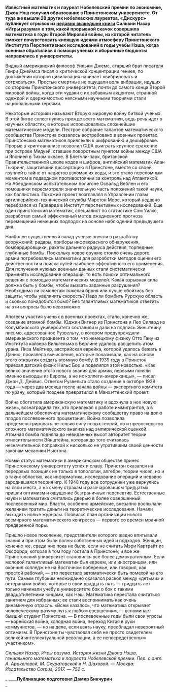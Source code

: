 **Известный математик и лауреат Нобелевский премии по экономике, Джон Нэш получил образование в Принстонском университете. От туда же вышли 28 других нобелевских лауреатов. «Дискурс» публикует отрывок из [недавно вышедшей книги](http://www.corpus.ru/products/silvija-nazar-igry-razuma.htm) Сильвии Назар «Игры разума» о том, какой прорывной скачок совершила математика в годы Второй Мировой войны, из которой читатель сможет почувствовать кипящую идеями атмосферу Принстонского Института Перспективных исследований в годы учебы Нэша, когда военные обратились к помощи учёных и оборонные бюджеты направились в университеты.**

Видный американский философ Уильям Джемс, старший брат писателя Генри Джеймса[‌](#) писал о критической концентрации гениев, по достижении которой цивилизация начинает «вибрировать и сотрясаться»[‌](#). Простые смертные не ощущали волн вибрации, идущих со стороны Принстонского университета, почти до самого конца Второй мировой войны, когда эти чудаки с их забавным акцентом, странной одеждой и одержимостью неясными научными теориями стали национальными героями.

Некоторые историки называют Вторую мировую войну битвой ученых. В этой битве схлестнулись прежде всего математики, ведь речь идет о научных областях, в которых использовались сложнейшие математические модели. Пестрое собрание талантов математического сообщества Принстона оказалось востребовано в военных проектах[‌](#). Принстонских математиков привлекли к шифрованию и дешифровке. Прорыв в криптоанализе позволил США выиграть крупное сражение при острове Мидуэй, ставшее поворотным пунктом войны между США и Японией в Тихом океане[‌](#). В Блетчли-парк, британской Правительственной школе кодов и шифров, английский математик Алан Тьюринг, защитивший диссертацию в Принстоне, вместе со своей группой в тайне от нацистов взломал их коды, и это стало переломным моментом в подводном противостоянии за контроль над Атлантикой[‌](#). На Абердинском испытательном полигоне Освальд Веблен и его помощники пересмотрели значительную часть положений такой науки, как баллистика. Похожий проект возглавлял в Управлении главы артиллерийско-технической службы Марстон Морс, который недавно перебрался из Гарварда в Институт перспективных исследований[‌](#). Еще один принстонский математик, специалист по статистике Сэм Уилкс, разработал самый эффективный метод ежедневного прогноза перемещений немецких подлодок на основе наблюдений предыдущего дня[‌](#). 

Наиболее существенный вклад ученые внесли в разработку вооружений: радары, приборы инфракрасного обнаружения, бомбардировщики, ракеты дальнего радиуса действия, торпедные глубинные бомбы[‌](#). Поскольку новое оружие стоило очень дорого, армии потребовались математики для разработки методов оценки его действенности и поиска путей наиболее эффективного его применения. Для получения нужных военным данных стали систематически применять исследование операций, то есть поиски оптимального решения с помощью математических моделей. Какая взрывная сила должна быть у бомбы, чтобы вызвать заданные разрушения? Необходима ли самолетам тяжелая броня или лучше обойтись без защиты, чтобы увеличить скорость? Надо ли бомбить Рурскую область и сколько понадобится бомб? Без талантливых математиков ответить на эти вопросы было невозможно. 

Апогеем участия ученых в военных проектах, стало, конечно же, создание атомной бомбы[‌](#). Юджин Вигнер из Принстона и Лео Силард из Колумбийского университета составили и дали на подпись Эйнштейну письмо, адресованное Рузвельту, в котором предупреждали американского президента о том, что немецкому физику Отто Гану из Института кайзера Вильгельма в Берлине удалось расщепить атом урана. Лиза Мейтнер, австрийская еврейка, которой удалось бежать в Данию, произвела вычисления, которые показывали, как на основе этого открытия создать атомную бомбу. В 1939 году в Принстон приехал датский физик Нильс Бор и поделился этой новостью. «Как велико значение этого нового знания для армии, первыми поняли именно выходцы из Европы, а не их коллеги-американцы», — писал Джон Д. Дейвис. Ответом Рузвельта стало создание в октябре 1939 года — через два месяца после начала войны — экспертного комитета по урану, который позднее превратился в Манхэттенский проект. 

Война обогатила американскую математику и вдохнула в нее новую жизнь, вознаградила тех, кто привлекал к работе иммигрантов, а в дальнейшем обеспечила математическому сообществу право на долю плодов послевоенного процветания. Война позволила продемонстрировать не только силу новых теорий, но и превосходство сложного математического анализа над эмпирической оценкой. Атомная бомба подняла до невиданных высот авторитет теории относительности Эйнштейна, которая до того считалась незначительной поправкой к нисколько не утратившим своей ценности законам механики Ньютона. 

Новый статус математики в американском обществе принес Принстонскому университету успех и славу. Принстон оказался на передовых позициях не только в топологии, алгебре, теории чисел, но и в таких областях, как информатика, исследование операций и недавно зародившаяся теория игр[‌](#). К 1948 году все сотрудники уже вернулись на свои места, а на смену страхам и разочарованиям тридцатых пришли оптимизм и ощущение безграничных перспектив. Естественные науки и математика считались дверью в более совершенный послевоенный мир. Власти, особенно армейские, внезапно воспылали желанием тратить деньги на теоретические исследования. Начали выходить новые журналы. Появился план организации нового всемирного математического конгресса — первого со времен мрачной предвоенной поры. 

Пришло новое поколение, представители которого жадно впитывали знания и при этом были полны собственных идей и подходов. Женщин, конечно же, среди них пока не было, если не считать Мэри Картрайт из Оксфорда, которая в том году гостила в Принстоне; и все же Принстонский университет становился все более демократичным. Если молодой талантливый математик был евреем, или иностранцем, или окончил колледж не на Восточном побережье, или говорил, как простой рабочий, — это перестало автоматически быть помехой на его пути. Самым глубоким неожиданно оказался раскол между «детьми» и ветеранами войны, которые в свои двадцать пять — тридцать лет только начинали учебу в университете бок о бок с такими двадцатилетними юнцами, как Нэш. Математика перестала считаться занятием для избранных; ее стали воспринимать как очень динамичную отрасль. «Всем казалось, что математика открывает человеческому разуму путь к любым свершениям, — вспоминает бывший студент Принстона. — В послевоенные годы были свои угрозы — корейская война, холодная война, переход Китая в руки коммунистов, — но на деле, если взять науку, преобладал невероятный оптимизм. В Принстоне ты чувствовал себя не просто свидетелем великой интеллектуальной революции, а ее непосредственным участником»[‌](#).   


_Сильвия Назар. Игры разума. История жизни Джона Нэша, гениального математика и лауреата Нобелевской премии. Пер. с англ. А. Аракеловой, М. Скуратовской и Н. Шаховой. — Москва: Издательство Corpus, 2017. — 752 с._

_ ________Публикацию подготовил Дамир Бикчурин____  
_
